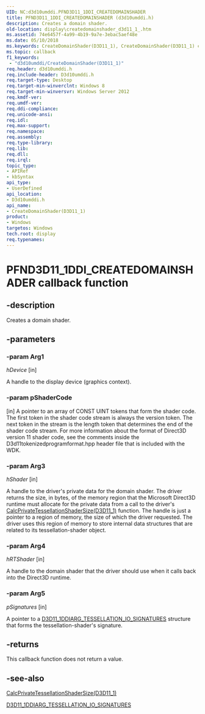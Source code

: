 ```yaml
---
UID: NC:d3d10umddi.PFND3D11_1DDI_CREATEDOMAINSHADER
title: PFND3D11_1DDI_CREATEDOMAINSHADER (d3d10umddi.h)
description: Creates a domain shader.
old-location: display\createdomainshader_d3d11_1_.htm
ms.assetid: 74e6457f-4a99-4b19-9a7e-3ebac5aef48e
ms.date: 05/10/2018
ms.keywords: CreateDomainShader(D3D11_1), CreateDomainShader(D3D11_1) callback function [Display Devices], PFND3D11_1DDI_CREATEDOMAINSHADER, PFND3D11_1DDI_CREATEDOMAINSHADER callback, d3d10umddi/CreateDomainShader(D3D11_1), display.createdomainshader_d3d11_1_, display.pfncreatedomainshader
ms.topic: callback
f1_keywords:
 - "d3d10umddi/CreateDomainShader(D3D11_1)"
req.header: d3d10umddi.h
req.include-header: D3d10umddi.h
req.target-type: Desktop
req.target-min-winverclnt: Windows 8
req.target-min-winversvr: Windows Server 2012
req.kmdf-ver: 
req.umdf-ver: 
req.ddi-compliance: 
req.unicode-ansi: 
req.idl: 
req.max-support: 
req.namespace: 
req.assembly: 
req.type-library: 
req.lib: 
req.dll: 
req.irql: 
topic_type:
- APIRef
- kbSyntax
api_type:
- UserDefined
api_location:
- D3d10umddi.h
api_name:
- CreateDomainShader(D3D11_1)
product:
- Windows
targetos: Windows
tech.root: display
req.typenames: 
---
```


# PFND3D11_1DDI_CREATEDOMAINSHADER callback function


## -description


Creates a domain shader.


## -parameters




### -param Arg1

*hDevice* [in]

A handle to the display device (graphics context).

### -param pShaderCode 

[in] A pointer to an array of CONST UINT tokens that form the shader code. The first token in the shader code stream is always the version token. The next token in the stream is the length token that determines the end of the shader code stream. For more information about the format of Direct3D version 11 shader code, see the comments inside the D3d11tokenizedprogramformat.hpp header file that is included with the WDK. 


### -param Arg3

*hShader* [in]

A handle to the driver's private data for the domain shader. The driver returns the size, in bytes, of the memory region that the Microsoft Direct3D runtime must allocate for the private data from a call to the driver's <a href="https://docs.microsoft.com/windows-hardware/drivers/ddi/d3d10umddi/nc-d3d10umddi-pfnd3d11ddi_calcprivatetessellationshadersize">CalcPrivateTessellationShaderSize(D3D11_1)</a>  function. The handle is  just a pointer to a region of memory, the size of which the driver requested. The driver uses this region of memory to store internal data structures that are related to its tessellation-shader object. 

### -param Arg4

*hRTShader* [in]

A handle to the domain shader that the driver should use when it calls back into the Direct3D runtime. 

### -param Arg5

*pSignatures* [in]

A pointer to a <a href="https://docs.microsoft.com/windows-hardware/drivers/ddi/d3d10umddi/ns-d3d10umddi-d3d11_1ddiarg_tessellation_io_signatures">D3D11_1DDIARG_TESSELLATION_IO_SIGNATURES</a> structure that forms the tessellation-shader's signature.


## -returns



This callback function does not return a value.




## -see-also




<a href="https://docs.microsoft.com/windows-hardware/drivers/ddi/d3d10umddi/nc-d3d10umddi-pfnd3d11ddi_calcprivatetessellationshadersize">CalcPrivateTessellationShaderSize(D3D11_1)</a>



<a href="https://docs.microsoft.com/windows-hardware/drivers/ddi/d3d10umddi/ns-d3d10umddi-d3d11_1ddiarg_tessellation_io_signatures">D3D11_1DDIARG_TESSELLATION_IO_SIGNATURES</a>
 

 

